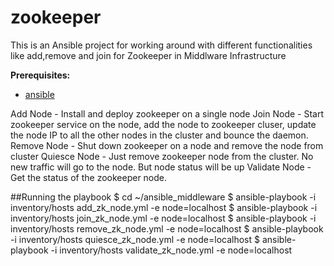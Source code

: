 # zookeeper
This is an Ansible project for working around with different functionalities like add,remove and join for Zookeeper in Middlware Infrastructure

**Prerequisites:**
* [ansible](#ansible)

Add Node - Install and deploy zookeeper on a single node
Join Node - Start zookeeper service on the node, add the node to zookeeper cluser, update the node IP to all the other nodes in the cluster and bounce the daemon.
Remove Node - Shut down zookeeper on a node and remove the node from cluster
Quiesce Node - Just remove zookeeper node from the cluster. No new traffic will go to the node. But node status will be up
Validate Node - Get the status of the zookeeper node.

##Running the playbook
$ cd ~/ansible_middleware
$ ansible-playbook -i inventory/hosts add_zk_node.yml -e node=localhost
$ ansible-playbook -i inventory/hosts join_zk_node.yml -e node=localhost
$ ansible-playbook -i inventory/hosts remove_zk_node.yml -e node=localhost
$ ansible-playbook -i inventory/hosts quiesce_zk_node.yml -e node=localhost
$ ansible-playbook -i inventory/hosts validate_zk_node.yml -e node=localhost
